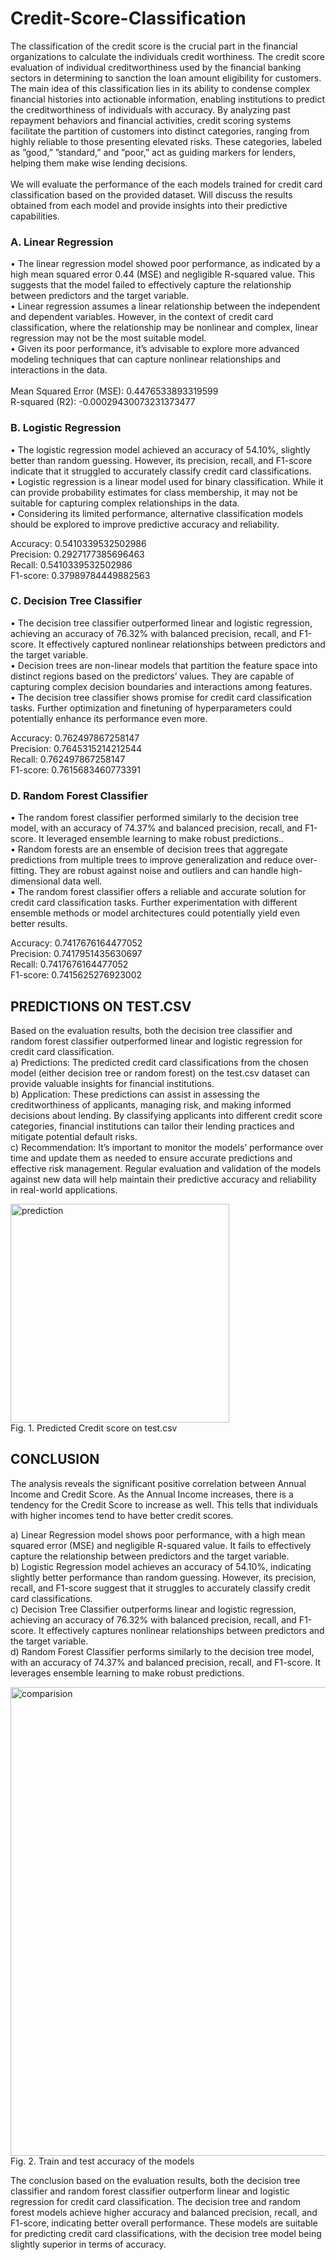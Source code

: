 # Credit-Score-Classification

The classification of the credit score is the crucial part in the financial organizations to calculate the individuals credit worthiness. The credit score evaluation of individual creditworthiness used by the financial banking sectors in determining to sanction the loan amount eligibility for customers. The main idea of this classification lies in its ability to condense complex financial histories into actionable information, enabling institutions to predict the creditworthiness of individuals with accuracy. By analyzing past repayment behaviors and financial activities, credit scoring systems facilitate the partition of customers into distinct categories, ranging from highly reliable to those presenting elevated risks. These categories, labeled as ”good,” ”standard,” and ”poor,” act as guiding markers for lenders, helping them make wise lending decisions.<br/>
<br/>
We will evaluate the performance of the each models trained for credit card classification based on the provided dataset. Will discuss the results obtained from each model and provide insights into their predictive capabilities.<br/>

### A. Linear Regression
• The linear regression model showed poor performance, as indicated by a high mean squared error 0.44 (MSE) and negligible R-squared value. This suggests that the model failed to effectively capture the relationship between predictors and the target variable.<br/>
• Linear regression assumes a linear relationship between the independent and dependent variables. However, in the context of credit card classification, where the relationship may be nonlinear and complex, linear regression may not be the most suitable model.<br/>
• Given its poor performance, it’s advisable to explore more advanced modeling techniques that can capture nonlinear relationships and interactions in the data.<br/>
<br/>
Mean Squared Error (MSE): 0.4476533893319599<br/>
R-squared (R2): -0.00029430073231373477<br/>

### B. Logistic Regression
• The logistic regression model achieved an accuracy of 54.10%, slightly better than random guessing. However, its precision, recall, and F1-score indicate that it struggled to accurately classify credit card classifications.<br/>
• Logistic regression is a linear model used for binary classification. While it can provide probability estimates for class membership, it may not be suitable for capturing complex relationships in the data.<br/>
• Considering its limited performance, alternative classification models should be explored to improve predictive accuracy and reliability.<br/>

Accuracy: 0.5410339532502986<br/>
Precision: 0.2927177385696463<br/>
Recall: 0.5410339532502986<br/>
F1-score: 0.37989784449882563<br/>

### C. Decision Tree Classifier
• The decision tree classifier outperformed linear and logistic regression, achieving an accuracy of 76.32% with balanced precision, recall, and F1-score. It effectively captured nonlinear relationships between predictors and the target variable.<br/>
• Decision trees are non-linear models that partition the feature space into distinct regions based on the predictors’ values. They are capable of capturing complex decision boundaries and interactions among features.<br/>
• The decision tree classifier shows promise for credit card classification tasks. Further optimization and finetuning of hyperparameters could potentially enhance its performance even more.<br/>

Accuracy: 0.762497867258147<br/>
Precision: 0.7645315214212544<br/>
Recall: 0.762497867258147<br/>
F1-score: 0.7615683460773391<br/>

### D. Random Forest Classifier
• The random forest classifier performed similarly to the decision tree model, with an accuracy of 74.37% and balanced precision, recall, and F1-score. It leveraged ensemble learning to make robust predictions..<br/>
• Random forests are an ensemble of decision trees that aggregate predictions from multiple trees to improve generalization and reduce over-fitting. They are robust against
noise and outliers and can handle high-dimensional data well.<br/>
• The random forest classifier offers a reliable and accurate solution for credit card classification tasks. Further experimentation with different ensemble methods or model architectures could potentially yield even better results.<br/>

Accuracy: 0.7417676164477052<br/>
Precision: 0.7417951435630697<br/>
Recall: 0.7417676164477052<br/>
F1-score: 0.7415625276923002<br/>

## PREDICTIONS ON TEST.CSV
Based on the evaluation results, both the decision tree classifier and random forest classifier outperformed linear and logistic regression for credit card classification.<br/>
a) Predictions: The predicted credit card classifications from the chosen model (either decision tree or random forest) on the test.csv dataset can provide valuable insights for financial institutions.<br/>
b) Application: These predictions can assist in assessing the creditworthiness of applicants, managing risk, and making informed decisions about lending. By classifying applicants
into different credit score categories, financial institutions can tailor their lending practices and mitigate potential default risks.<br/>
c) Recommendation: It’s important to monitor the models’ performance over time and update them as needed to ensure accurate predictions and effective risk management. Regular evaluation and validation of the models against new data will help maintain their predictive accuracy and reliability in real-world applications.<br/>

<img src="https://github.com/shashankgopalakrishna/Credit-Score-Classification/assets/143437355/92dd309c-ddb5-4b6b-a546-ed94ce59d88d" alt="prediction" width="350"/><br/>
Fig. 1. Predicted Credit score on test.csv

## CONCLUSION

The analysis reveals the significant positive correlation between Annual Income and Credit Score. As the Annual Income increases, there is a tendency for the Credit Score to increase as well. This tells that individuals with higher incomes tend to have better credit scores.<br/>

a) Linear Regression model shows poor performance, with a high mean squared error (MSE) and negligible R-squared value. It fails to effectively capture the relationship between
predictors and the target variable.<br/>
b) Logistic Regression model achieves an accuracy of 54.10%, indicating slightly better performance than random guessing. However, its precision, recall, and F1-score suggest that it struggles to accurately classify credit card classifications.<br/>
c) Decision Tree Classifier outperforms linear and logistic regression, achieving an accuracy of 76.32% with balanced precision, recall, and F1-score. It effectively captures nonlinear relationships between predictors and the target variable.<br/>
d) Random Forest Classifier performs similarly to the decision tree model, with an accuracy of 74.37% and balanced precision, recall, and F1-score. It leverages ensemble learning to make robust predictions.<br/>

<img src="https://github.com/shashankgopalakrishna/Credit-Score-Classification/assets/143437355/10d1724e-07aa-416c-9222-74eb9cf9952e" alt="comparision" width="750"/><br/>
Fig. 2. Train and test accuracy of the models

The conclusion based on the evaluation results, both the decision tree classifier and random forest classifier outperform linear and logistic regression for credit card classification. The decision tree and random forest models achieve higher accuracy and balanced precision, recall, and F1-score, indicating better overall performance. These models are suitable for predicting credit card classifications, with the decision tree model being slightly superior in terms of accuracy.<br/>
